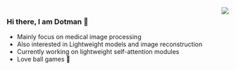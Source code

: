 

<img align="right" src="https://github-readme-stats.vercel.app/api?username=Dootmaan&show_icons=true&hide_title=true&theme=radical" />

### Hi there, I am Dotman 👋

- Mainly focus on medical image processing
- Also interested in Lightweight models and image reconstruction
- Currently working on lightweight self-attention modules
- Love ball games 🏸

<!--
**Dootmaan/Dootmaan** is a ✨ _special_ ✨ repository because its `README.md` (this file) appears on your GitHub profile.

Here are some ideas to get you started:

- 🔭 I’m currently working on ...
- 🌱 I’m currently learning ...
- 👯 I’m looking to collaborate on ...
- 🤔 I’m looking for help with ...
- 💬 Ask me about ...
- 📫 How to reach me: ...
- 😄 Pronouns: ...
- ⚡ Fun fact: ...
-->
